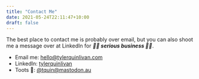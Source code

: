 ```yaml
---
title: "Contact Me"
date: 2021-05-24T22:11:47+10:00
draft: false
---
```


The best place to contact me is probably over email, but you can also shoot me a message over at LinkedIn for __*👔💼 serious business 💼👔*__.

- Email me: [hello@tylerquinlivan.com](mailto:hello@tylerquinlivan.com)
- LinkedIn: [tylerquinlivan](https://www.linkedin.com/in/tylerquinlivan/)
- Toots 🐘: [@tquin@mastodon.au](https://mastodon.au/@tquin)